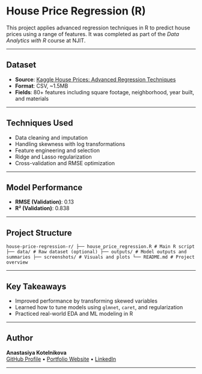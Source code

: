 # House Price Regression (R)

This project applies advanced regression techniques in R to predict house prices using a range of features. It was completed as part of the *Data Analytics with R* course at NJIT.

---

## Dataset
- **Source**: [Kaggle House Prices: Advanced Regression Techniques](https://www.kaggle.com/c/house-prices-advanced-regression-techniques)
- **Format**: CSV, ~1.5MB
- **Fields**: 80+ features including square footage, neighborhood, year built, and materials

---

## Techniques Used
- Data cleaning and imputation
- Handling skewness with log transformations
- Feature engineering and selection
- Ridge and Lasso regularization
- Cross-validation and RMSE optimization

---

## Model Performance
- **RMSE (Validation)**: 0.13
- **R² (Validation)**: 0.838

---

## Project Structure
```house-price-regression-r/ ├── house_price_regression.R # Main R script ├── data/ # Raw dataset (optional) ├── outputs/ # Model outputs and summaries ├── screenshots/ # Visuals and plots └── README.md # Project overview```

---

## Key Takeaways
- Improved performance by transforming skewed variables
- Learned how to tune models using `glmnet`, `caret`, and regularization
- Practiced real-world EDA and ML modeling in R

---

## Author
**Anastasiya Kotelnikova**  
[GitHub Profile](https://github.com/AnastasiyaKotelnikova) • [Portfolio Website](https://anastasiyakotelnikova.github.io) • [LinkedIn](https://www.linkedin.com/in/anastasiyakotelnikova-511660346)

---


